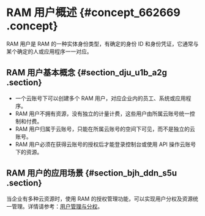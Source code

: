 # RAM 用户概述 {#concept_662669 .concept}

RAM 用户是 RAM 的一种实体身份类型，有确定的身份 ID 和身份凭证，它通常与某个确定的人或应用程序一一对应。

## RAM 用户基本概念 {#section_dju_u1b_a2g .section}

-   一个云账号下可以创建多个 RAM 用户，对应企业内的员工、系统或应用程序。
-   RAM 用户不拥有资源，没有独立的计量计费，这些用户由所属云账号统一控制和付费。
-   RAM 用户归属于云账号，只能在所属云账号的空间下可见，而不是独立的云账号。
-   RAM 用户必须在获得云账号的授权后才能登录控制台或使用 API 操作云账号下的资源。

## RAM 用户的应用场景 {#section_bjh_ddn_s5u .section}

当企业有多种云资源时，使用 RAM 的授权管理功能，可以实现用户分权及资源统一管理。详情请参考：[用户管理与分权](../intl.zh-CN/最佳实践/用户管理与分权.md#)。

